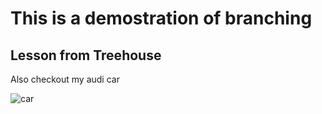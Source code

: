 # This is a demostration of branching 

## Lesson from Treehouse 

Also checkout my audi car

![car](https://beta.audi.co.uk/content/dam/audiadaptive/Campaign%20Pages/RS4_CoolingDown/RS4HomepageHeader.jpg)
